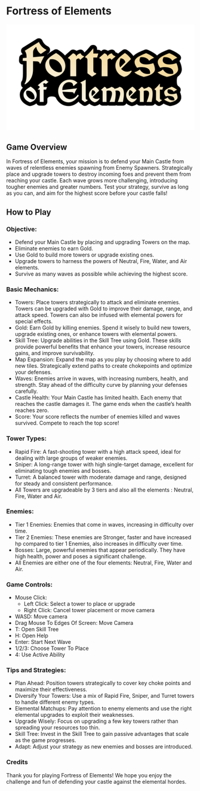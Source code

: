 # Fortress of Elements
![Fortress of elements logo](https://github.com/jn-gr/TDS_game/blob/main/Assets/Images/Fortress%20of%20elements%20logo%20idea%201.png)

## Game Overview
In Fortress of Elements, your mission is to defend your Main Castle from waves of relentless enemies spawning from Enemy Spawners. Strategically place and upgrade towers to destroy incoming foes and prevent them from reaching your castle. Each wave grows more challenging, introducing tougher enemies and greater numbers. Test your strategy, survive as long as you can, and aim for the highest score before your castle falls!

## How to Play

### Objective:
- Defend your Main Castle by placing and upgrading Towers on the map.
- Eliminate enemies to earn Gold.
- Use Gold to build more towers or upgrade existing ones.
- Upgrade towers to harness the powers of Neutral, Fire, Water, and Air elements.
- Survive as many waves as possible while achieving the highest score.

### Basic Mechanics:
- Towers: Place towers strategically to attack and eliminate enemies. Towers can be upgraded with Gold to improve their damage, range, and attack speed. Towers can also be infused with elemental powers for special effects.  
- Gold: Earn Gold by killing enemies. Spend it wisely to build new towers, upgrade existing ones, or enhance towers with elemental powers.
- Skill Tree: Upgrade abilities in the Skill Tree using Gold. These skills provide powerful benefits that enhance your towers, increase resource gains, and improve survivability.
- Map Expansion: Expand the map as you play by choosing where to add new tiles. Strategically extend paths to create chokepoints and optimize your defenses.
- Waves: Enemies arrive in waves, with increasing numbers, health, and strength. Stay ahead of the difficulty curve by planning your defenses carefully.
- Castle Health: Your Main Castle has limited health. Each enemy that reaches the castle damages it. The game ends when the castle’s health reaches zero.
- Score: Your score reflects the number of enemies killed and waves survived. Compete to reach the top score!

### Tower Types:
- Rapid Fire: A fast-shooting tower with a high attack speed, ideal for dealing with large groups of weaker enemies.
- Sniper: A long-range tower with high single-target damage, excellent for eliminating tough enemies and bosses.
- Turret: A balanced tower with moderate damage and range, designed for steady and consistent performance.
- All Towers are upgradeable by 3 tiers and also all the elements : Neutral, Fire, Water and Air.

### Enemies:
- Tier 1 Enemies: Enemies that come in waves, increasing in difficulty over time.
- Tier 2 Enemies: These enemies are Stronger, faster and have increased hp compared to tier 1 Enemies, also increases in difficulty over time.
- Bosses: Large, powerful enemies that appear periodically. They have high health, power and poses a significant challenge.
- All Enemies are either one of the four elements: Neutral, Fire, Water and Air.

### Game Controls:
- Mouse Click: 
  - Left Click: Select a tower to place or upgrade
  - Right Click: Cancel tower placement or move camera
- WASD: Move camera
- Drag Mouse To Edges Of Screen: Move Camera
- T: Open Skill Tree
- H: Open Help
- Enter: Start Next Wave
- 1/2/3: Choose Tower To Place
- 4: Use Active Ability

### Tips and Strategies:
- Plan Ahead: Position towers strategically to cover key choke points and maximize their effectiveness.
- Diversify Your Towers: Use a mix of Rapid Fire, Sniper, and Turret towers to handle different enemy types.
- Elemental Matchups: Pay attention to enemy elements and use the right elemental upgrades to exploit their weaknesses.
- Upgrade Wisely: Focus on upgrading a few key towers rather than spreading your resources too thin.
- Skill Tree: Invest in the Skill Tree to gain passive advantages that scale as the game progresses.
- Adapt: Adjust your strategy as new enemies and bosses are introduced.

### Credits

Thank you for playing Fortress of Elements! We hope you enjoy the challenge and fun of defending your castle against the elemental hordes.
